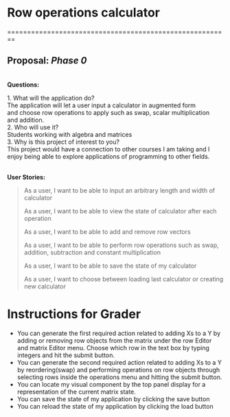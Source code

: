 # Row operations calculator

========================================================
## Proposal: *Phase 0*

\
**Questions:**
<p>1. What will the application do?<br>
The application will let a user input a calculator in augmented form <br>
and choose row operations to apply such as swap, scalar multiplication <br>
and addition.
<br>
2. Who will use it?<br>
Students working with algebra and matrices
<br>
3. Why is this project of interest to you?<br>
This project would have a connection to other courses I am taking and I <br>
enjoy being able to explore applications of programming to other fields.
</p>

\
**User Stories:**
> As a user, I want to be able to input an arbitrary length and width of calculator
> 
> As a user, I want to be able to view the state of calculator after each operation
> 
> As a user, I want to be able to add and remove row vectors
> 
> As a user, I want to be able to perform row operations such as swap, addition, subtraction and constant multiplication
> 
> As a user, I want to be able to save the state of my calculator
> 
> As a user, I want to choose between loading last calculator or creating new calculator

# Instructions for Grader

- You can generate the first required action related to adding Xs to a Y by adding or removing row objects from the matrix under the row Editor and matrix Editor menu. Choose which row in the text box by typing integers and hit the submit button.
- You can generate the second required action related to adding Xs to a Y by reordering(swap) and performing operations on row objects through selecting rows inside the operations menu and hitting the submit button.
- You can locate my visual component by the top panel display for a representation of the current matrix state.
- You can save the state of my application by clicking the save button
- You can reload the state of my application by clicking the load button